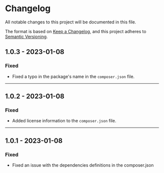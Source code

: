 # Changelog

All notable changes to this project will be documented in this file.

The format is based on [Keep a Changelog](https://keepachangelog.com/en/1.0.0/),
and this project adheres to [Semantic Versioning](https://semver.org/spec/v2.0.0.html).


## 1.0.3 - 2023-01-08
### Fixed
- Fixed a typo in the package's name in the `composer.json` file.

---

## 1.0.2 - 2023-01-08
### Fixed
- Added license information to the `composer.json` file.

---

## 1.0.1 - 2023-01-08
### Fixed
- Fixed an issue with the dependencies definitions in the composer.json
